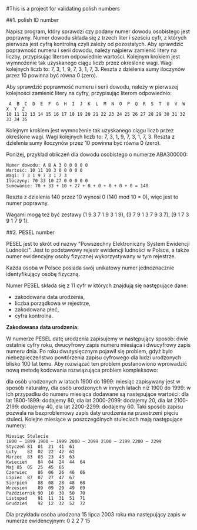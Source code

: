 #This is a project for validating polish numbers


##1. polish ID number

Napisz program, który sprawdzi czy podany numer dowodu osobistego jest poprawny.
Numer dowodu składa się z trzech liter i sześciu cyfr, z których pierwsza jest cyfrą kontrolną czyli zależy od pozostałych.
Aby sprawdzić poprawność numeru i serii dowodu, należy najpierw zamienić litery na liczby, przypisując literom odpowiednie wartości.
Kolejnym krokiem jest wymnożenie tak uzyskanego ciągu liczb przez określone wagi. Wagi kolejnych liczb to: 7, 3, 1, 9, 7, 3, 1, 7, 3.
Reszta z dzielenia sumy iloczynów przez 10 powinna być równa 0 (zero).

Aby sprawdzić poprawność numeru i serii dowodu, należy w pierwszej kolejności zamienić litery na cyfry, przypisując literom odpowiednio:
```
 A  B  C  D  E  F  G  H  I  J  K  L  M  N  O  P  Q  R  S  T  U  V  W  X  Y  Z
10 11 12 13 14 15 16 17 18 19 20 21 22 23 24 25 26 27 28 29 30 31 32 33 34 35
```

Kolejnym krokiem jest wymnożenie tak uzyskanego ciągu liczb przez określone wagi. Wagi kolejnych liczb to: 7, 3, 1, 9, 7, 3, 1, 7, 3. Reszta z dzielenia sumy iloczynów przez 10 powinna być równa 0 (zero).

Poniżej, przykład obliczeń dla dowodu osobistego o numerze ABA300000:
```
Numer dowodu: A B A 3 0 0 0 0 0
Wartość: 10 11 10 3 0 0 0 0 0
Wagi: 7 3 1 9 7 3 1 7 3
Iloczyny: 70 33 10 27 0 0 0 0 0
Sumowanie: 70 + 33 + 10 + 27 + 0 + 0 + 0 + 0 + 0 = 140
```

Reszta z dzielenia 140 przez 10 wynosi 0 (140 mod 10 = 0), więc jest to numer poprawny.

Wagami mogą też być zestawy (1 9 3 7 1 9 3 1 9), (3 7 9 1 3 7 9 3 7), (9 1 7 3 9 1 7 9 1).



##2. PESEL number

PESEL jest to skrót od nazwy "Powszechny Elektroniczny System Ewidencji Ludności". Jest to podstawowy rejestr ewidencji ludności w Polsce, a także numer ewidencyjny osoby fizycznej wykorzystywany w tym rejestrze.

Każda osoba w Polsce posiada swój unikatowy numer jednoznacznie identyfikujący osobę fizyczną.

Numer PESEL składa się z 11 cyfr w których znajdują się następujące dane:

- zakodowana data urodzenia,
- liczba porządkowa w rejestrze,
- zakodowana płeć,
- cyfra kontrolna.

****Zakodowana data urodzenia:****

W numerze PESEL datę urodzenia zapisujemy w następujący sposób: dwie ostatnie cyfry roku, dwucyfrowy zapis numeru miesiąca i dwucyfrowy zapis numeru dnia. Po roku dwutysięcznym pojawił się problem, gdyż było niebezpieczeństwo powtórzenia zapisu cyfrowego dla ludzi urodzonych blisko 100 lat temu. Aby rozwiązać ten problem postanowiono wprowadzić nową metodę kodowania rozwiązująca problem kompleksowo:

dla osób urodzonych w latach 1900 do 1999: miesiąc zapisywany jest w sposób naturalny,
dla osób urodzonych w innych latach niż 1900 do 1999: w ich przypadku do numeru miesiąca dodawane są następujące wartości:
dla lat 1800-1899: dodajemy 80,
dla lat 2000-2099: dodajemy 20,
dla lat 2100-2199: dodajemy 40,
dla lat 2200-2299: dodajemy 60.
Taki sposób zapisu pozwala na bezproblemowy zapis daty urodzenia na przestrzeni pięciu stuleci.
Kolejne miesiące w poszczególnych stuleciach mają następujące numery:
```
Miesiąc	Stulecie
1800 – 1899	1900 – 1999	2000 – 2099	2100 – 2199	2200 – 2299
Styczeń	81	01	21	41	61
Luty	82	02	22	42	62
Marzec	83	03	23	43	63
Kwiecień	84	04	24	44	64
Maj	85	05	25	45	65
Czerwiec	86	06	26	46	66
Lipiec	87	07	27	47	67
Sierpień	88	08	28	48	68
Wrzesień	89	09	29	49	69
Październik	90	10	30	50	70
Listopad	91	11	31	51	71
Grudzień	92	12	32	52	72
```
Dla przykładu osoba urodzona 15 lipca 2003 roku ma następujący zapis w numerze ewidencyjnym:
0 2 2 7 15